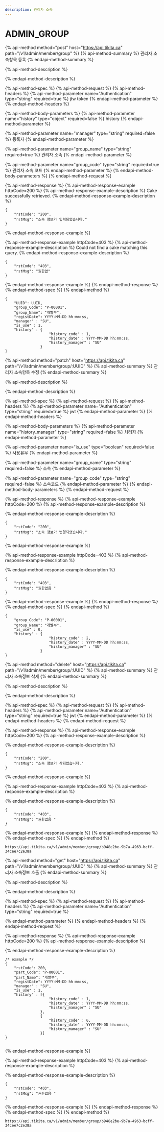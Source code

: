 ```yaml
---
description: 관리자 소속
---
```


# ADMIN\_GROUP

{% api-method method="post" host="https://api.tikita.ca" path="/v1/admin/member/group" %}
{% api-method-summary %}
관리자 소속항목 등록 
{% endapi-method-summary %}

{% api-method-description %}

{% endapi-method-description %}

{% api-method-spec %}
{% api-method-request %}
{% api-method-headers %}
{% api-method-parameter name="Authentication" type="string" required=true %}
jtw token
{% endapi-method-parameter %}
{% endapi-method-headers %}

{% api-method-body-parameters %}
{% api-method-parameter name="history" type="object" required=false %}
history
{% endapi-method-parameter %}

{% api-method-parameter name="manager" type="string" required=false %}
등록자 
{% endapi-method-parameter %}

{% api-method-parameter name="group\_name" type="string" required=true %}
관리자 소속
{% endapi-method-parameter %}

{% api-method-parameter name="group\_code" type="string" required=true %}
관리자 소속 코드 
{% endapi-method-parameter %}
{% endapi-method-body-parameters %}
{% endapi-method-request %}

{% api-method-response %}
{% api-method-response-example httpCode=200 %}
{% api-method-response-example-description %}
Cake successfully retrieved.
{% endapi-method-response-example-description %}

```
{
    "rstCode": "200",
    "rstMsg": "소속 정보가 입력되었습니다."
}
```
{% endapi-method-response-example %}

{% api-method-response-example httpCode=403 %}
{% api-method-response-example-description %}
Could not find a cake matching this query.
{% endapi-method-response-example-description %}

```
{
    "rstCode": "403",
    "rstMsg": "권한없"
}
```
{% endapi-method-response-example %}
{% endapi-method-response %}
{% endapi-method-spec %}
{% endapi-method %}

```text
{
    "UUID": UUID,
    "group_Code": "P-00001",
    "group_Name": "개발부",
    "registDate": YYYY-MM-DD hh:mm:ss,
    "manager" : "SU",
    "is_use" : 1,
    "history" : {
                    "history_code" : 1,
                    "history_date" : YYYY-MM-DD hh:mm:ss,
                    "history_manager" : "SU"
                }                
}
```



{% api-method method="patch" host="https://api.tikita.ca" path="/v1/admin/member/group/:UUID" %}
{% api-method-summary %}
관리자 소속항목 수정 
{% endapi-method-summary %}

{% api-method-description %}

{% endapi-method-description %}

{% api-method-spec %}
{% api-method-request %}
{% api-method-headers %}
{% api-method-parameter name="Authentication" type="string" required=true %}
jwt
{% endapi-method-parameter %}
{% endapi-method-headers %}

{% api-method-body-parameters %}
{% api-method-parameter name="history\_manager" type="string" required=false %}
처리자 
{% endapi-method-parameter %}

{% api-method-parameter name="is\_use" type="boolean" required=false %}
사용유무 
{% endapi-method-parameter %}

{% api-method-parameter name="group\_name" type="string" required=false %}
소속
{% endapi-method-parameter %}

{% api-method-parameter name="group\_code" type="string" required=false %}
소속코드 
{% endapi-method-parameter %}
{% endapi-method-body-parameters %}
{% endapi-method-request %}

{% api-method-response %}
{% api-method-response-example httpCode=200 %}
{% api-method-response-example-description %}

{% endapi-method-response-example-description %}

```
{
    "rstCode": "200",
    "rstMsg": "소속 정보가 변경되었습니다."
}
```
{% endapi-method-response-example %}

{% api-method-response-example httpCode=403 %}
{% api-method-response-example-description %}

{% endapi-method-response-example-description %}

```
{
    "rstCode": "403",
    "rstMsg": "권한없음 "
}
```
{% endapi-method-response-example %}
{% endapi-method-response %}
{% endapi-method-spec %}
{% endapi-method %}

```text
{
    "group_Code": "P-00001",
    "group_Name": "개발부",
    "is_use" : 0,
    "history" : {
                    "history_code" : 2,
                    "history_date" : YYYY-MM-DD hh:mm:ss,
                    "history_manager" : "SU"
                }                
}
```

{% api-method method="delete" host="https://api.tikita.ca" path="/v1/admin/member/group/:UUID" %}
{% api-method-summary %}
관리자 소속정보 삭제 
{% endapi-method-summary %}

{% api-method-description %}

{% endapi-method-description %}

{% api-method-spec %}
{% api-method-request %}
{% api-method-headers %}
{% api-method-parameter name="Authentication" type="string" required=true %}
jwt
{% endapi-method-parameter %}
{% endapi-method-headers %}
{% endapi-method-request %}

{% api-method-response %}
{% api-method-response-example httpCode=200 %}
{% api-method-response-example-description %}

{% endapi-method-response-example-description %}

```
{
    "rstCode": "200",
    "rstMsg": "소속 정보가 삭되었습니다."
}
```
{% endapi-method-response-example %}

{% api-method-response-example httpCode=403 %}
{% api-method-response-example-description %}

{% endapi-method-response-example-description %}

```
{
    "rstCode": "403",
    "rstMsg": "권한없음 "
}
```
{% endapi-method-response-example %}
{% endapi-method-response %}
{% endapi-method-spec %}
{% endapi-method %}

```text
https://api.tikita.ca/v1/admin/member/group/b948e2be-9b7a-4963-bcff-34cee7c2e38a
```

{% api-method method="get" host="https://api.tikita.ca" path="/v1/admin/member/group/:UUID" %}
{% api-method-summary %}
관리자 소속정보 호출 
{% endapi-method-summary %}

{% api-method-description %}

{% endapi-method-description %}

{% api-method-spec %}
{% api-method-request %}
{% api-method-headers %}
{% api-method-parameter name="Authentication" type="string" required=true %}

{% endapi-method-parameter %}
{% endapi-method-headers %}
{% endapi-method-request %}

{% api-method-response %}
{% api-method-response-example httpCode=200 %}
{% api-method-response-example-description %}

{% endapi-method-response-example-description %}

```
/* example */
{
    "rstCode": 200,
    "part_Code": "P-00001",
    "part_Name": "개발부",
    "registDate": YYYY-MM-DD hh:mm:ss,
    "manager" : "SU",
    "is_use" : 1,
    "history" : [{
                    "history_code" : 1,
                    "history_date" : YYYY-MM-DD hh:mm:ss,
                    "history_manager" : "SU"
                },
                {
                    "history_code" : 0,
                    "history_date" : YYYY-MM-DD hh:mm:ss,
                    "history_manager" : "SU"
                }]               
}


```
{% endapi-method-response-example %}

{% api-method-response-example httpCode=403 %}
{% api-method-response-example-description %}

{% endapi-method-response-example-description %}

```
{
    "rstCode": "403",
    "rstMsg": "권한없음 "
}
```
{% endapi-method-response-example %}
{% endapi-method-response %}
{% endapi-method-spec %}
{% endapi-method %}

```text
https://api.tikita.ca/v1/admin/member/group/b948e2be-9b7a-4963-bcff-34cee7c2e38a
```

